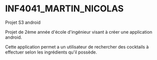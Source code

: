 # INF4041_MARTIN_NICOLAS
Projet S3 android

Projet de 2ème année d'école d'ingénieur visant à créer une application android.

Cette application permet a un utilisateur de rechercher des cocktails à effectuer selon les ingrédients qu'il possède.

